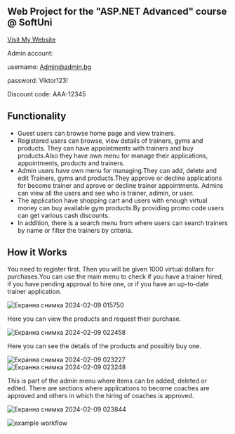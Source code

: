 ## Web Project for the "ASP.NET Advanced" course @ SoftUni 

[Visit My Website](https://mygymweb.azurewebsites.net)

Admin account:

username: Admin@admin.bg

password: Viktor123!

Discount code: AAA-12345

## Functionality

* Guest users can browse home page and view trainers.
* Registered users can browse, view details of trainers, gyms and products. They can have appointments with trainers and buy products.Also they have own menu for manage their applications, appointments, products and trainers.
* Admin users have own menu for managing.They can add, delete and edit Trainers, gyms and products.They approve or decline applications for become trainer and aprove or decline trainer appointments. Admins can view all the users and see who is trainer, adimin, or user.
* The application have shopping cart and users with enough virtual money can buy available gym products.By providing promo code users can get various cash discounts.
* In addition, there is a search menu from where users can search trainers by name or filter the trainers by criteria.




## How it Works

You need to register first. Then you will be given 1000 virtual dollars for purchases.You can use the main menu to check if you have a trainer hired, if you have pending approval to hire one, or if you have an up-to-date trainer application.


![Екранна снимка 2024-02-09 015750](https://github.com/Blu33u3dD3v1l/MyGymWeb/assets/22412647/70e0684e-baf6-4586-ba06-2199ac18f956)


Here you can view the products and request their purchase.


![Екранна снимка 2024-02-09 022458](https://github.com/Blu33u3dD3v1l/MyGymWeb/assets/22412647/6e729604-a61d-4e83-876c-586c6cd3f9c9)


Here you can see the details of the products and possibly buy one.

![Екранна снимка 2024-02-09 023227](https://github.com/Blu33u3dD3v1l/MyGymWeb/assets/22412647/c9dde7ed-95bd-4579-a682-be694790abe8)
![Екранна снимка 2024-02-09 023248](https://github.com/Blu33u3dD3v1l/MyGymWeb/assets/22412647/6cdf2352-fdcd-42fd-b72f-ec54909b31d4)


This is part of the admin menu where items can be added, deleted or edited. There are sections where applications to become coaches are approved and others in which the hiring of coaches is approved.

![Екранна снимка 2024-02-09 023844](https://github.com/Blu33u3dD3v1l/MyGymWeb/assets/22412647/bdb45006-1ddb-40f6-826c-349055e4ee05)


![example workflow](https://github.com/github/docs/actions/workflows/dotnet.yml/badge.svg)







